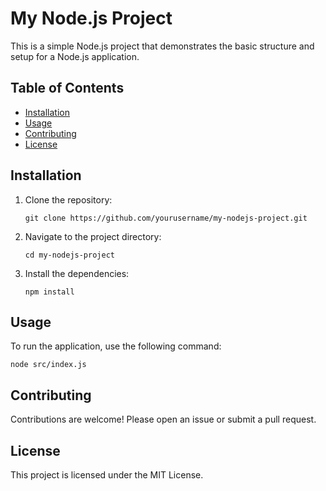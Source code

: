 # My Node.js Project

This is a simple Node.js project that demonstrates the basic structure and setup for a Node.js application.

## Table of Contents

- [Installation](#installation)
- [Usage](#usage)
- [Contributing](#contributing)
- [License](#license)

## Installation

1. Clone the repository:
   ```
   git clone https://github.com/yourusername/my-nodejs-project.git
   ```

2. Navigate to the project directory:
   ```
   cd my-nodejs-project
   ```

3. Install the dependencies:
   ```
   npm install
   ```

## Usage

To run the application, use the following command:
```
node src/index.js
```

## Contributing

Contributions are welcome! Please open an issue or submit a pull request.

## License

This project is licensed under the MIT License.